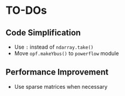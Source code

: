 # TO-DOs

## Code Simplification

* Use `:` instead of `ndarray.take()`
* Move `opf.makeYbus()` to `powerflow` module

## Performance Improvement

* Use sparse matrices when necessary
